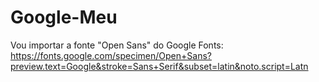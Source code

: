 # Google-Meu

Vou importar a fonte "Open Sans" do Google Fonts:
https://fonts.google.com/specimen/Open+Sans?preview.text=Google&stroke=Sans+Serif&subset=latin&noto.script=Latn

<style>
  @import url('https://fonts.googleapis.com/css2?family=Inter:wght@300&family=Open+Sans:wght@700&display=swap');
</style>